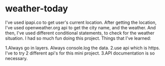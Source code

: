 # weather-today

I've used ipapi.co to get user's current location. After getting the location, I've used openweather.org api to get the city name, and the weather. 
And then, I've used different conditional statements, to check for the weather situation.
I had so much fun doing this project.
Things that I've learned:

1.Always go in layers. Always console.log the data.
2.use api which is https. I've to try 2 different api's for this mini project.
3.API documentation is so necessary.
